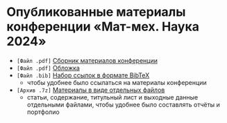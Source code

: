 ﻿# Опубликованные материалы конференции «Мат-мех. Наука 2024»

* `[Файл .pdf]` [Сборник материалов конференции](math-sci-2024_proceedings.pdf)
* `[Файл .pdf]` [Обложка](math-sci-2024_cover.pdf)
* `[Файл .bib]` [Набор ссылок в формате BibTeX](math-sci-2024_references.bib)
  * чтобы удобнее было ссылаться на материалы конференции
* `[Архив .7z]` [Материалы в виде отдельных файлов](math-sci-2024_sep_articles.7z)
  * статьи, содержание, титульный лист и выходные данные отдельными файлами, чтобы удобнее было составлять отчёты и портфолио
